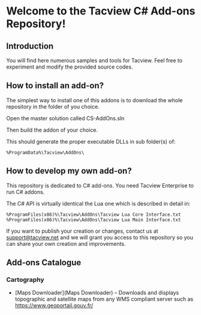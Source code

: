 # Welcome to the Tacview C# Add-ons Repository!

## Introduction

You will find here numerous samples and tools for Tacview. Feel free to experiment and modify the provided source codes.

## How to install an add-on?

The simplest way to install one of this addons is to download the whole repository in the folder of you choice.

Open the master solution called CS-AddOns.sln

Then build the addon of your choice.

This should generate the proper executable DLLs in sub folder(s) of:

```
%ProgramData%\Tacview\AddOns\
```

## How to develop my own add-on?

This repository is dedicated to C# add-ons. You need Tacview Enterprise to run C# addons.

The C# API is virtually identical the Lua one which is described in detail in:

```
%ProgramFiles(x86)%\Tacview\AddOns\Tacview Lua Core Interface.txt
%ProgramFiles(x86)%\Tacview\AddOns\Tacview Lua Main Interface.txt
```

If you want to publish your creation or changes, contact us at support@tacview.net and we will grant you access to this repository so you can share your own creation and improvements.

## Add-ons Catalogue

### Cartography

* [Maps Downloader](Maps Downloader) – Downloads and displays topographic and satellite maps from any WMS compliant server such as https://www.geoportail.gouv.fr/
